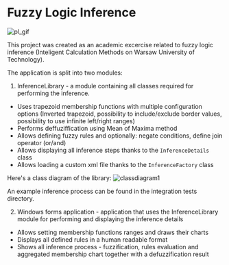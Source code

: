 # Fuzzy Logic Inference
![pl_gif](https://cloud.githubusercontent.com/assets/5732023/20246236/0b06d02e-a9b3-11e6-9b5e-89a0f5d6e547.gif)

This project was created as an academic excercise related to fuzzy logic inference (Inteligent Calculation Methods on Warsaw University of Technology).

The application is split into two modules:

1. InferenceLibrary - a module containing all classes required for performing the inference.

- Uses trapezoid membership functions with multiple configuration options (Inverted trapezoid, possibility to include/exclude border values, possibility to use infinite left/right ranges)
- Performs deffuziffication using Mean of Maxima method
- Allows defining fuzzy rules and optionally: negate conditions, define join operator (or/and)
- Allows displaying all inference steps thanks to the `InferenceDetails` class
- Allows loading a custom xml file thanks to the `InferenceFactory` class

Here's a class diagram of the library:
![classdiagram1](https://cloud.githubusercontent.com/assets/5732023/20246110/276b7222-a9b0-11e6-802a-30ea9a39121d.png)

An example inference process can be found in the integration tests directory.

2. Windows forms application - application that uses the InferenceLibrary module for performing and displaying the inference details

* Allows setting membership functions ranges and draws their charts
* Displays all defined rules in a human readable format
* Shows all inference process - fuzzification, rules evaluation and aggregated membership chart together with a defuzzification result
